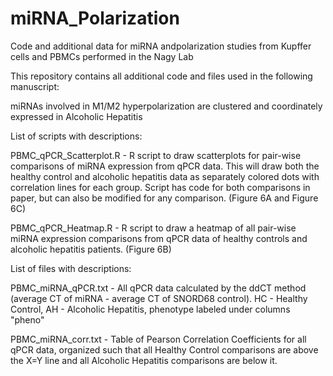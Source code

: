 # miRNA_Polarization
Code and additional data for miRNA andpolarization studies from Kupffer cells and PBMCs performed in the Nagy Lab

This repository contains all additional code and files used in the following manuscript:

miRNAs involved in M1/M2 hyperpolarization are clustered and coordinately expressed in Alcoholic Hepatitis

List of scripts with descriptions:

PBMC_qPCR_Scatterplot.R - R script to draw scatterplots for pair-wise comparisons of miRNA expression from qPCR data. This will draw both the healthy control and alcoholic hepatitis data as separately colored dots with correlation lines for each group. Script has code for both comparisons in paper, but can also be modified for any comparison. (Figure 6A and Figure 6C)

PBMC_qPCR_Heatmap.R - R script to draw a heatmap of all pair-wise miRNA expression comparisons from qPCR data of healthy controls and alcoholic hepatitis patients. (Figure 6B)


List of files with descriptions:

PBMC_miRNA_qPCR.txt - All qPCR data calculated by the ddCT method (average CT of miRNA - average CT of SNORD68 control). HC - Healthy Control, AH - Alcoholic Hepatitis, phenotype labeled under columns "pheno"

PBMC_miRNA_corr.txt - Table of Pearson Correlation Coefficients for all qPCR data, organized such that all Healthy Control comparisons are above the X=Y line and all Alcoholic Hepatitis comparisons are below it.

